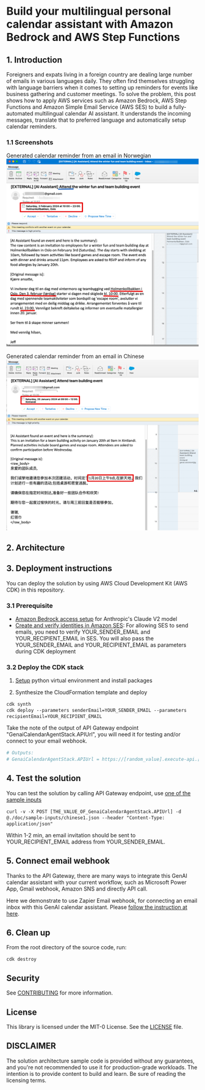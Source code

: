
# Build your multilingual personal calendar assistant with Amazon Bedrock and AWS Step Functions

## 1. Introduction
Foreigners and expats living in a foreign country are dealing large number of emails in various languages daily. They often find themselves struggling with language barriers when it comes to setting up reminders for events like business gathering and customer meetings. To solve the problem, this post shows how to apply AWS services such as Amazon Bedrock, AWS Step Functions and Amazon Simple Email Service (AWS SES) to build a fully-automated multilingual calendar AI assistant. It understands the incoming messages, translate that to preferred language and automatically setup calendar reminders.  

### 1.1 Screenshots
Generated calendar reminder from an email in Norwegian
![Norwegian](./doc/screenshot-norsk.png)

Generated calendar reminder from an email in Chinese
![Chinese](./doc/screenshot-chinese.png)

## 2. Architecture


## 3. Deployment instructions
You can deploy the solution by using AWS Cloud Development Kit (AWS CDK) in this repository.

### 3.1 Prerequisite
- [Amazon Bedrock access setup](https://docs.aws.amazon.com/bedrock/latest/userguide/model-access.html) for Anthropic's Claude V2 model
- [Create and verify identities in Amazon SES](https://docs.aws.amazon.com/ses/latest/dg/creating-identities.html): For allowing SES to send emails, you need to verify YOUR_SENDER_EMAIL and YOUR_RECIPIENT_EMAIL in SES. You will also pass the YOUR_SENDER_EMAIL and YOUR_RECIPIENT_EMAIL as parameters during CDK deployment

### 3.2 Deploy the CDK stack

1. [Setup](cdk-readme.md) python virtual environment and install packages

2. Synthesize the CloudFormation template and deploy
```
cdk synth
cdk deploy --parameters senderEmail=YOUR_SENDER_EMAIL --parameters recipientEmail=YOUR_RECIPIENT_EMAIL
```
Take the note of the output of API Gateway endpoint "GenaiCalendarAgentStack.APIUrl", you will need it for testing and/or connect to your email webhook.
```bash
# Outputs:
# GenaiCalendarAgentStack.APIUrl = https://[random_value].execute-api.[region].amazonaws.com/prod/
```

## 4. Test the solution 
You can test the solution by calling API Gateway endpoint, use [one of the sample inputs](./doc/sample-inputs/chinese1.json)

```
curl -v -X POST [THE_VALUE_OF_GenaiCalendarAgentStack.APIUrl] -d @./doc/sample-inputs/chinese1.json --header "Content-Type: application/json"
```

Within 1-2 min, an email invitation should be sent to YOUR_RECIPIENT_EMAIL address from YOUR_SENDER_EMAIL. 

## 5. Connect email webhook
Thanks to the API Gateway, there are many ways to integrate this GenAI calendar assistant with your current workflow, such as Microsoft Power App, Gmail webhook, Amazon SNS and directly API call. 

Here we demonstrate to use Zapier Email webhook, for connecting an email inbox with this GenAI calendar assistant. Please [follow the instruction at here](./doc/zapier-setup/readme.md).


## 6. Clean up
From the root directory of the source code, run:
```
cdk destroy
```

## Security

See [CONTRIBUTING](CONTRIBUTING.md#security-issue-notifications) for more information.

## License

This library is licensed under the MIT-0 License. See the [LICENSE](LICENSE.md) file.

## DISCLAIMER

The solution architecture sample code is provided without any guarantees, and you're not recommended to use it for production-grade workloads. The intention is to provide content to build and learn. Be sure of reading the licensing terms.